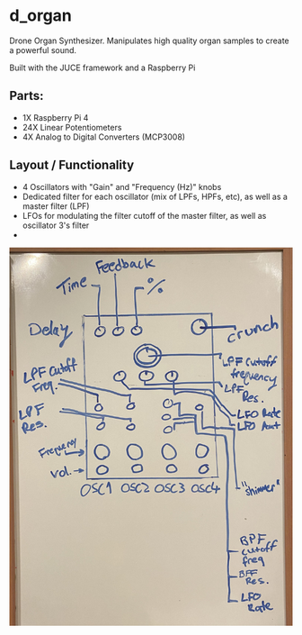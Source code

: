 # d_organ

Drone Organ Synthesizer. Manipulates high quality organ samples to create a powerful sound.

Built with the JUCE framework and a Raspberry Pi 

## Parts:

- 1X Raspberry Pi 4
- 24X Linear Potentiometers
- 4X Analog to Digital Converters (MCP3008)


## Layout / Functionality
- 4 Oscillators with "Gain" and "Frequency (Hz)" knobs
- Dedicated filter for each oscillator (mix of LPFs, HPFs, etc), as well as a master filter (LPF)
- LFOs for modulating the filter cutoff of the master filter, as well as oscillator 3's filter
- 
<img src="https://github.com/tparker48/d_organ/blob/master/Images/layout1.jpg" />


